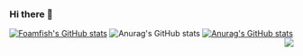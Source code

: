 ### Hi there 👋

[![Foamfish's GitHub stats](https://github-readme-stats.vercel.app/api?username=foamfish)](https://github.com/anuraghazra/github-readme-stats)
![Anurag's GitHub stats](https://github-readme-stats.vercel.app/api?username=anuraghazra&show_icons=true&theme=radical)
[![Anurag's GitHub stats](https://github-readme-stats.vercel.app/api?username=foamfish)](https://github.com/anuraghazra/github-readme-stats)
<img align="right" src="https://github-readme-stats.vercel.app/api?username=foamfish&show_icons=true&icon_color=CE1D2D&text_color=718096&bg_color=ffffff&hide_title=true" />

<!--
**foamfish/foamfish** is a ✨ _special_ ✨ repository because its `README.md` (this file) appears on your GitHub profile.

Here are some ideas to get you started:

- 🔭 I’m currently working on ...
- 🌱 I’m currently learning ...
- 👯 I’m looking to collaborate on ...
- 🤔 I’m looking for help with ...
- 💬 Ask me about ...
- 📫 How to reach me: ...
- 😄 Pronouns: ...
- ⚡ Fun fact: ...
-->

